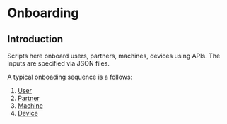 # Onboarding

## Introduction
Scripts here onboard users, partners, machines, devices using APIs. The inputs are specified via JSON files.  

A typical onboading sequence is a follows:
1. [User](./user/README.md)
1. [Partner](./partner/README.md)
1. [Machine](./machine/README.md)
1. [Device](./device/README.md) 

